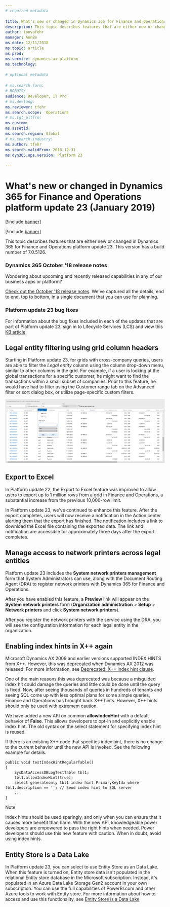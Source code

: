 ```yaml
---
# required metadata

title: What's new or changed in Dynamics 365 for Finance and Operations platform update 23 (January 2019)
description: This topic describes features that are either new or changed in Dynamics 365 for Finance and Operation platform update 23 (January 2019). 
author: tonyafehr
manager: AnnBe
ms.date: 12/11/2018
ms.topic: article
ms.prod: 
ms.service: dynamics-ax-platform
ms.technology: 

# optional metadata

# ms.search.form: 
# ROBOTS: 
audience: Developer, IT Pro
# ms.devlang: 
ms.reviewer: tfehr
ms.search.scope:  Operations
# ms.tgt_pltfrm: 
ms.custom: 
ms.assetid:
ms.search.region: Global
# ms.search.industry: 
ms.author: tfehr
ms.search.validFrom: 2018-12-31 
ms.dyn365.ops.version: Platform 23

---
```

# What's new or changed in Dynamics 365 for Finance and Operations platform update 23 (January 2019)

[!include [banner](../includes/banner.md)]

[!include [banner](../includes/preview-banner.md)]

This topic describes features that are either new or changed in Dynamics 365 for Finance and Operations platform update 23. This version has a build number of 7.0.5126.

### Dynamics 365 October '18 release notes

Wondering about upcoming and recently released capabilities in any of our business apps or platform?

[Check out the October '18 release notes](https://go.microsoft.com/fwlink/?linkid=870424). We've captured all the details, end to end, top to bottom, in a single document that you can use for planning.

### Platform update 23 bug fixes

For information about the bug fixes included in each of the updates that are part of Platform update 23, sign in to Lifecycle Services (LCS) and view this [KB article](https://go.microsoft.com/fwlink/?linkid=2049368).

## Legal entity filtering using grid column headers

Starting in Platform update 23, for grids with cross-company queries, users are able to filter the *Legal entity* column using the column drop-down menu, similar to other columns in the grid. For example, if a user is looking at the global transactions for a specific customer, he might want to find the transactions within a small subset of companies. Prior to this feature, he would have had to filter using the Customer range tab on the Advanced filter or sort dialog box, or utilize page-specific custom filters.

![Filter by legal entity](media/legalEntityFiltering.png "Filter by legal entity")

## Export to Excel

In Platform update 22, the Export to Excel feature was improved to allow users to export up to 1 million rows from a grid in Finance and Operations, a substantial increase from the previous 10,000-row limit.

In Platform update 23, we've continued to enhance this feature. After the export completes, users will now receive a notification in the Action center alerting them that the export has finished. The notification includes a link to download the Excel file containing the exported data. The link and notification are accessible for approximately three days after the export completes.

## Manage access to network printers across legal entities

Platform update 23 includes the **System network printers management** form that System Administrators can use, along with the Document Routing Agent (DRA) to register network printers with Dynamics 365 for Finance and Operations.

After you have enabled this feature, a **Preview** link will appear on the **System network printers** form (**Organization administration** \> **Setup** \> **Network printers** and click **System network printers**).

After you register the network printers with the service using the DRA, you will see the configuration information for each legal entity in the organization.

## Enabling index hints in X++ again

Microsoft Dynamics AX 2009 and earlier versions supported INDEX HINTS from X++. However, this was deprecated when Dynamics AX 2012 was released. For more information, see [Deprecated: X++ index hint clause](https://docs.microsoft.com/dynamicsax-2012/appuser-itpro/deprecated-x-index-hint-clause).

One of the main reasons this was deprecated was because a misguided index hit could damage the queries and little could be done until the query is fixed. Now, after seeing thousands of queries in hundreds of tenants and seeing SQL come up with less optimal plans for some simple queries, Finance and Operations has brought back X++ hints. However, X++ hints should only be used with extremem caution.

We have added a new API on common **allowIndexHint** with a default behavior of **False**. This allows developers to opt-in and explicitly enable index hint. The old syntax on the select statement for specifying index hint is reused.

If there is an existing X++ code that specifies index hint, there is no change to the current behavior until the new API is invoked. See the following example for details.

```
public void testIndexHintRegularTable()
{
    SysDataAccessDBLogTestTable tbl1;
    tbl1.allowIndexHint(true);
    select generateonly tbl1 index hint PrimaryKeyIdx where tbl1.description == ''; // Send index hint to SQL server
    ...
}
```

> [!NOTE]
> Index hints should be used sparingly, and only when you can ensure that it causes more benefit than harm. With the new API, knowledgeable power developers are empowered to pass the right hints when needed. Power developers should use this new feature with caution. When in doubt, avoid using index hints.

## Entity Store is a Data Lake
In Platform update 23, you can select to use Entity Store as an Data Lake. When this feature is turned on, Entity store data isn't populated in the relational Entity store database in the Microsoft subscription. Instead, it's populated in an Azure Data Lake Storage Gen2 account in your own subscription. You can use the full capabilities of PowerBI.com and other Azure tools to work with Entity store. For more information about how to access and use this functionality, see [Entity Store is a Data Lake](../../dev-itpro/data-entities/entity-store-data-lake.md)
